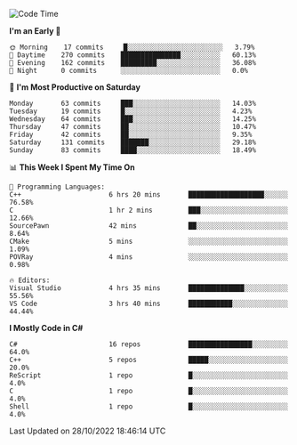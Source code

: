 <!--START_SECTION:waka-->
![Code Time](http://img.shields.io/badge/Code%20Time-878%20hrs%2038%20mins-blue)

**I'm an Early 🐤** 

```text
🌞 Morning    17 commits     █░░░░░░░░░░░░░░░░░░░░░░░░   3.79% 
🌆 Daytime    270 commits    ███████████████░░░░░░░░░░   60.13% 
🌃 Evening    162 commits    █████████░░░░░░░░░░░░░░░░   36.08% 
🌙 Night      0 commits      ░░░░░░░░░░░░░░░░░░░░░░░░░   0.0%

```
📅 **I'm Most Productive on Saturday** 

```text
Monday       63 commits     ███░░░░░░░░░░░░░░░░░░░░░░   14.03% 
Tuesday      19 commits     █░░░░░░░░░░░░░░░░░░░░░░░░   4.23% 
Wednesday    64 commits     ███░░░░░░░░░░░░░░░░░░░░░░   14.25% 
Thursday     47 commits     ██░░░░░░░░░░░░░░░░░░░░░░░   10.47% 
Friday       42 commits     ██░░░░░░░░░░░░░░░░░░░░░░░   9.35% 
Saturday     131 commits    ███████░░░░░░░░░░░░░░░░░░   29.18% 
Sunday       83 commits     ████░░░░░░░░░░░░░░░░░░░░░   18.49%

```


📊 **This Week I Spent My Time On** 

```text
💬 Programming Languages: 
C++                      6 hrs 20 mins       ███████████████████░░░░░░   76.58% 
C                        1 hr 2 mins         ███░░░░░░░░░░░░░░░░░░░░░░   12.66% 
SourcePawn               42 mins             ██░░░░░░░░░░░░░░░░░░░░░░░   8.64% 
CMake                    5 mins              ░░░░░░░░░░░░░░░░░░░░░░░░░   1.09% 
POVRay                   4 mins              ░░░░░░░░░░░░░░░░░░░░░░░░░   0.98%

🔥 Editors: 
Visual Studio            4 hrs 35 mins       ██████████████░░░░░░░░░░░   55.56% 
VS Code                  3 hrs 40 mins       ███████████░░░░░░░░░░░░░░   44.44%

```

**I Mostly Code in C#** 

```text
C#                       16 repos            ████████████████░░░░░░░░░   64.0% 
C++                      5 repos             █████░░░░░░░░░░░░░░░░░░░░   20.0% 
ReScript                 1 repo              █░░░░░░░░░░░░░░░░░░░░░░░░   4.0% 
C                        1 repo              █░░░░░░░░░░░░░░░░░░░░░░░░   4.0% 
Shell                    1 repo              █░░░░░░░░░░░░░░░░░░░░░░░░   4.0%

```



 Last Updated on 28/10/2022 18:46:14 UTC
<!--END_SECTION:waka-->
